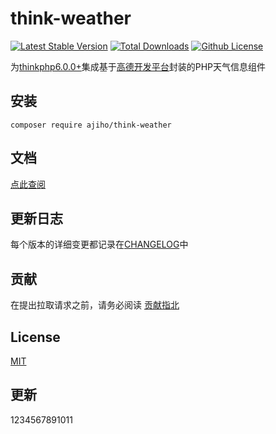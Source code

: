 # think-weather
[![Latest Stable Version](https://img.shields.io/github/v/release/ajiho/think-weather)](https://github.com/ajiho/think-weather/releases)
[![Total Downloads]](https://packagist.org/packages/ajiho/think-weather)
[![Github License](https://img.shields.io/github/license/ajiho/think-weather.svg)](https://packagist.org/packages/ajiho/think-weather)


为[thinkphp6.0.0+](https://github.com/top-think/think)集成基于[高德开发平台](https://console.amap.com/dev/id/phone)封装的PHP天气信息组件



## 安装


```shell
composer require ajiho/think-weather
```


## 文档


[点此查阅](https://think-weather.vercel.app/)



## 更新日志

每个版本的详细变更都记录在[CHANGELOG](https://github.com/ajiho/think-weather/blob/main/CHANGELOG.md)中


## 贡献

在提出拉取请求之前，请务必阅读 [贡献指北](https://github.com/ajiho/think-weather/blob/main/.github/contributing.md) 


## License

[MIT](https://github.com/ajiho/think-weather/blob/main/LICENSE)





[Total Downloads]: https://img.shields.io/packagist/dt/ajiho/think-weather.svg?style=flat-square


## 更新

1234567891011